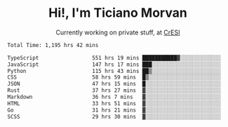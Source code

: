 <h1 align="center">Hi!, I'm Ticiano Morvan</h1>
<p align="center">Currently working on private stuff, at <a href="https://cresi.com.ar" target="_blank">CrESI</a></p>

<!--START_SECTION:waka-->

```txt
Total Time: 1,195 hrs 42 mins

TypeScript                 551 hrs 19 mins ███████████▓░░░░░░░░░░░░░   46.11 %
JavaScript                 147 hrs 17 mins ███░░░░░░░░░░░░░░░░░░░░░░   12.32 %
Python                     115 hrs 43 mins ██▒░░░░░░░░░░░░░░░░░░░░░░   09.68 %
CSS                        58 hrs 59 mins  █▒░░░░░░░░░░░░░░░░░░░░░░░   04.93 %
JSON                       47 hrs 15 mins  █░░░░░░░░░░░░░░░░░░░░░░░░   03.95 %
Rust                       37 hrs 27 mins  ▓░░░░░░░░░░░░░░░░░░░░░░░░   03.13 %
Markdown                   36 hrs 7 mins   ▓░░░░░░░░░░░░░░░░░░░░░░░░   03.02 %
HTML                       33 hrs 51 mins  ▓░░░░░░░░░░░░░░░░░░░░░░░░   02.83 %
Go                         31 hrs 21 mins  ▓░░░░░░░░░░░░░░░░░░░░░░░░   02.62 %
SCSS                       29 hrs 30 mins  ▓░░░░░░░░░░░░░░░░░░░░░░░░   02.47 %
```

<!--END_SECTION:waka-->
